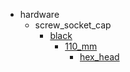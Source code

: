 * hardware
  * screw_socket_cap
    * [black](hardware/screw_socket_cap/black)
      * [110_mm](hardware/screw_socket_cap/black/110_mm)
        * [hex_head](hex_head)
